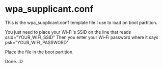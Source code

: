 # wpa_supplicant.conf
This is the wpa_supplicant.conf template file I use to load on boot partition.

You just need to place your Wi-Fi's SSID on the line that reads ssid="YOUR_WIFI_SSID"
Then you enter your Wi-Fi password where it says psk="YOUR_WIFI_PASSWORD"

Place the file in the boot partition.

Done. :D
